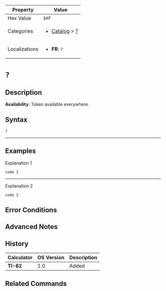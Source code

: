 | Property      | Value |
|---------------|-------|
| Hex Value     | `$AF`|
| Categories    | <ul><li>[Catalog](<../categories/Catalog.md>) > [?](<../categories/Catalog.md#?>)</li></ul> |
| Localizations | <ul><li><b>FR</b>: `?`</li></ul> |

# `?`

## Description



<b>Availability</b>: Token available everywhere.

## Syntax
`?`

<hr>

## Examples

Explanation 1
```ti-basic
code 1
```
---
Explanation 2
```ti-basic
code 2
```

## Error Conditions


## Advanced Notes


## History
| Calculator | OS Version | Description |
|------------|------------|-------------|
| <b>TI-82</b> | 1.0 | Added

## Related Commands

    
